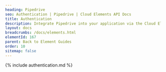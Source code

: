 ```yaml
---
heading: Pipedrive
seo: Authentication | Pipedrive | Cloud Elements API Docs
title: Authentication
description: Integrate Pipedrive into your application via the Cloud Elements APIs.
layout: docs
breadcrumbs: /docs/elements.html
elementId: 167
parent: Back to Element Guides
order: 10
sitemap: false
---
```


{% include authentication.md %}
